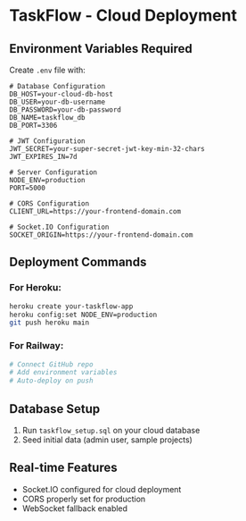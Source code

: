 # TaskFlow - Cloud Deployment

## Environment Variables Required

Create `.env` file with:

```env
# Database Configuration
DB_HOST=your-cloud-db-host
DB_USER=your-db-username
DB_PASSWORD=your-db-password
DB_NAME=taskflow_db
DB_PORT=3306

# JWT Configuration
JWT_SECRET=your-super-secret-jwt-key-min-32-chars
JWT_EXPIRES_IN=7d

# Server Configuration
NODE_ENV=production
PORT=5000

# CORS Configuration
CLIENT_URL=https://your-frontend-domain.com

# Socket.IO Configuration
SOCKET_ORIGIN=https://your-frontend-domain.com
```

## Deployment Commands

### For Heroku:
```bash
heroku create your-taskflow-app
heroku config:set NODE_ENV=production
git push heroku main
```

### For Railway:
```bash
# Connect GitHub repo
# Add environment variables
# Auto-deploy on push
```

## Database Setup

1. Run `taskflow_setup.sql` on your cloud database
2. Seed initial data (admin user, sample projects)

## Real-time Features

- Socket.IO configured for cloud deployment
- CORS properly set for production
- WebSocket fallback enabled

